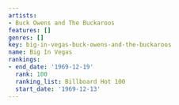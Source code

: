 ```yaml
---
artists:
- Buck Owens and The Buckaroos
features: []
genres: []
key: big-in-vegas-buck-owens-and-the-buckaroos
name: Big In Vegas
rankings:
- end_date: '1969-12-19'
  rank: 100
  ranking_list: Billboard Hot 100
  start_date: '1969-12-13'
---
```


